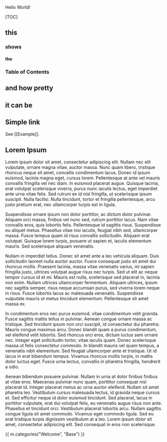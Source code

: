 Hello World!

[TOC]

## this
### shows
#### the
### Table of Contents
## and how pretty
## it can be

## Simple link
See [[Example]].

## Lorem Ipsum
Lorem ipsum dolor sit amet, consectetur adipiscing elit. Nullam nec elit vulputate, ornare magna vitae, auctor massa. Nunc quam libero, tristique rhoncus neque sit amet, convallis condimentum lacus. Donec id ipsum euismod, lacinia magna eget, cursus lorem. Pellentesque at ante vel mauris convallis fringilla vel nec diam. In euismod placerat augue. Quisque lacinia, erat volutpat scelerisque viverra, purus nunc iaculis lectus, eget imperdiet ante urna vitae felis. Sed rutrum ex id nisl fringilla, ut scelerisque ipsum suscipit. Nulla facilisi. Nulla tincidunt, tortor et fringilla pellentesque, arcu justo pretium erat, nec ullamcorper turpis est in ligula.

Suspendisse ornare ipsum non dolor porttitor, ac dictum dolor pulvinar. Aliquam orci massa, finibus vel nunc sed, rutrum porttitor lacus. Nam vitae convallis eros, quis lobortis felis. Pellentesque id sagittis risus. Suspendisse eu aliquet metus. Phasellus vitae nisi iaculis, feugiat nibh sed, ullamcorper massa. Fusce tempus quam id risus convallis sollicitudin. Aliquam erat volutpat. Quisque lorem turpis, posuere ut sapien et, iaculis elementum mauris. Sed scelerisque aliquam venenatis.

Nullam in imperdiet tellus. Donec sit amet ante a leo vehicula aliquam. Duis sollicitudin laoreet nulla auctor auctor. Fusce consequat justo sit amet dui rhoncus mollis. Praesent lacinia, massa vitae venenatis varius, mi sapien fringilla justo, ultrices volutpat augue risus nec turpis. Sed ut elit ac neque tempor cursus id et mi. Mauris est nulla, scelerisque sed placerat in, lacinia non enim. Nullam ultrices ullamcorper fermentum. Aliquam ultrices, ipsum nec sagittis semper, risus neque accumsan purus, sed viverra lorem neque in risus. Fusce lobortis lacus ac malesuada venenatis. Suspendisse vulputate mauris ut metus tincidunt elementum. Pellentesque sit amet massa ex.

In condimentum eros nec purus euismod, vitae condimentum velit gravida. Fusce sagittis mattis tellus in pulvinar. Aenean congue ornare massa ac tristique. Sed tincidunt ipsum non orci suscipit, id consectetur dui pharetra. Mauris congue maximus arcu. Donec blandit quam a purus condimentum, vel eleifend velit lobortis. Sed rhoncus orci eros, dictum luctus sem ornare nec. Integer eget sollicitudin tortor, vitae iaculis quam. Donec scelerisque massa ut felis consectetur commodo. In blandit mauris vel quam tempus, a venenatis nibh elementum. Sed feugiat ullamcorper ante et tristique. Ut id lacus in erat bibendum tempus. Vivamus rhoncus mollis turpis, in mattis dolor luctus eget. Fusce urna lectus, convallis in pharetra fringilla, hendrerit a odio.

Aenean bibendum posuere pulvinar. Nullam in urna at dolor finibus finibus at vitae eros. Maecenas pulvinar nunc quam, porttitor consequat nisl placerat id. Integer placerat metus ac urna auctor eleifend. Nullam sit amet pharetra leo. Vestibulum cursus malesuada lectus, id gravida neque cursus et. Sed efficitur neque id dolor euismod tincidunt. Sed placerat, lacus in porttitor vulputate, erat dui volutpat felis, eu venenatis augue risus non ante. Phasellus et tincidunt orci. Vestibulum placerat lobortis arcu. Nullam sagittis congue ligula sit amet commodo. Vivamus eget commodo ligula. Sed eu erat tristique turpis dignissim vestibulum at a leo. Lorem ipsum dolor sit amet, consectetur adipiscing elit. Sed consequat in eros non scelerisque.

{{ m.categories("Welcome", "Base") }}

